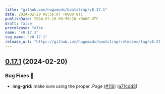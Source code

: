 ```yaml
---
title: "github.com/hugomods/bootstrap/v0.17.1"
date: 2024-02-20 00:56:07 +0000 UTC
publishDate: 2024-02-20 00:56:20 +0000 UTC
draft: false
prerelease: false
name: "v0.17.1"
tag_name: "v0.17.1"
release_url: "https://github.com/hugomods/bootstrap/releases/tag/v0.17.1"
---
```


## [0.17.1](https://github.com/hugomods/bootstrap/compare/v0.17.0...v0.17.1) (2024-02-20)


### Bug Fixes 🐞

* **img-grid:** make sure using the proper .Page ([#116](https://github.com/hugomods/bootstrap/issues/116)) ([a71cdd3](https://github.com/hugomods/bootstrap/commit/a71cdd33016a6d028ce8360f364a639d86455fd3))
